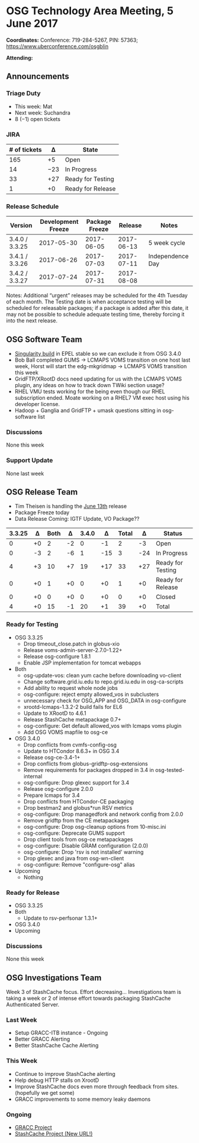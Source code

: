 # OSG Technology Area Meeting,  5 June 2017

**Coordinates:** Conference: 719-284-5267, PIN: 57363; <https://www.uberconference.com/osgblin>  

**Attending:**   


## Announcements


### Triage Duty

-   This week: Mat
-   Next week: Suchandra
-   8 (&minus;1) open tickets


### JIRA

| # of tickets | &Delta;   | State             |
|------------ |--------- |----------------- |
| 165          | +5        | Open              |
| 14           | &minus;23 | In Progress       |
| 33           | +27       | Ready for Testing |
| 1            | +0        | Ready for Release |


### Release Schedule

| Version        | Development Freeze | Package Freeze | Release    | Notes            |
|-------------- |------------------ |-------------- |---------- |---------------- |
| 3.4.0 / 3.3.25 | 2017-05-30         | 2017-06-05     | 2017-06-13 | 5 week cycle     |
| 3.4.1 / 3.3.26 | 2017-06-26         | 2017-07-03     | 2017-07-11 | Independence Day |
| 3.4.2 / 3.3.27 | 2017-07-24         | 2017-07-31     | 2017-08-08 |                  |

Notes: Additional “urgent” releases may be scheduled for the 4th Tuesday of each month. The Testing date is when acceptance testing will be scheduled for releasable packages; if a package is added after this date, it may not be possible to schedule adequate testing time, thereby forcing it into the next release.  


## OSG Software Team

-   [Singularity build](https://bodhi.fedoraproject.org/updates/singularity-2.2.1-3.el7) in EPEL stable so we can exclude it from OSG 3.4.0
-   Bob Ball completed GUMS -> LCMAPS VOMS transition on one host last week, Horst will start the edg-mkgridmap -> LCMAPS VOMS transition this week
-   GridFTP/XRootD docs need updating for us with the LCMAPS VOMS plugin, any ideas on how to track down TWiki section usage?
-   RHEL VMU tests working for the being even though our RHEL subscription ended. Moate working on a RHEL7 VM exec host using his developer license.
-   Hadoop + Ganglia and GridFTP + umask questions sitting in osg-software list

### Discussions

None this week  


### Support Update

None last week  


## OSG Release Team

-   Tim Theisen is handling the [June 13th](https://jira.opensciencegrid.org/issues/?filter=15254&jql=project%2520%253D%2520SOFTWARE%2520AND%2520labels%2520in%2520(3.3.25%252C%25203.4.0)%2520ORDER%2520BY%2520status%2520ASC%252C%2520priority%2520DESC%252C%2520assignee%2520ASC) release
-   Package Freeze today
-   Data Release Coming: IGTF Update, VO Package??

| 3.3.25 | &Delta;   | Both | &Delta; | 3.4.0 | &Delta;  | Total | &Delta;  | Status            |
| ------ | --------- | ---- | ------- | ----- | -------- | ----- | -------- | ----------------- |
| 0      | +0        | 2    | -2      | 0     | -1       | 2     | -3       | Open              |
| 0      | -3        | 2    | -6      | 1     | -15      | 3     | -24      | In Progress       |
| 4      | +3        | 10   | +7      | 19    | +17      | 33    | +27      | Ready for Testing |
| 0      | +0        | 1    | +0      | 0     | +0       | 1     | +0       | Ready for Release |
| 0      | +0        | 0    | +0      | 0     | +0       | 0     | +0       | Closed            |
| 4      | +0        | 15   | -1      | 20    | +1       | 39    | +0       | Total             |


### Ready for Testing

-   OSG 3.3.25
    -   Drop timeout\_close.patch in globus-xio
    -   Release voms-admin-server-2.7.0-1.22+
    -   Release osg-configure 1.8.1
    -   Enable JSP implementation for tomcat webapps
-   Both
    -   osg-update-vos: clean yum cache before downloading vo-client
    -   Change software.grid.iu.edu to repo.grid.iu.edu in osg-ca-scripts
    -   Add ability to request whole node jobs
    -   osg-configure: reject empty allowed\_vos in subclusters
    -   unnecessary check for OSG\_APP and OSG\_DATA in osg-configure
    -   xrootd-lcmaps-1.3.2-2 build fails for EL6
    -   Update to XRootD to 4.6.1
    -   Release StashCache metapackage 0.7+
    -   osg-configure: Get default allowed\_vos with lcmaps voms plugin
    -   Add OSG VOMS mapfile to osg-ce
-   OSG 3.4.0
    -   Drop conflicts from cvmfs-config-osg
    -   Update to HTCondor 8.6.3+ in OSG 3.4
    -   Release osg-ce-3.4-1+
    -   Drop conflicts from globus-gridftp-osg-extensions
    -   Remove requirements for packages dropped in 3.4 in osg-tested-internal
    -   osg-configure: Drop glexec support for 3.4
    -   Release osg-configure 2.0.0
    -   Prepare lcmaps for 3.4
    -   Drop conflicts from HTCondor-CE packaging
    -   Drop bestman2 and globus*run RSV metrics
    -   osg-configure: Drop managedfork and network config from 2.0.0
    -   Remove gridftp from the CE metapackages
    -   osg-configure: Drop osg-cleanup options from 10-misc.ini
    -   osg-configure: Deprecate GUMS support
    -   Drop client tools from osg-ce metapackages
    -   osg-configure: Disable GRAM configuration (2.0.0)
    -   osg-configure: Drop 'rsv is not installed' warning
    -   Drop glexec and java from osg-wn-client
    -   osg-configure: Remove "configure-osg" alias
-   Upcoming
    -   Nothing

### Ready for Release

-   OSG 3.3.25
-   Both
    -   Update to rsv-perfsonar 1.3.1+
-   OSG 3.4.0
-   Upcoming

### Discussions

None this week


## OSG Investigations Team

Week 3 of StashCache focus.  Effort decreasing&#x2026;  Investigations team is taking a week or 2 of intense effort towards packaging StashCache Authenticated Server.  


### Last Week

-   Setup GRACC-ITB instance - Ongoing
-   Better GRACC Alerting
-   Better StashCache Cache Alerting


### This Week

-   Continue to improve StashCache alerting
-   Help debug HTTP stalls on XrootD
-   Improve StashCache docs even more through feedback from sites. (hopefully we get some)
-   GRACC improvements to some memory leaky daemons


### Ongoing

-   [GRACC Project](https://jira.opensciencegrid.org/projects/GRACC/)
-   [StashCache Project (New URL!)](https://opensciencegrid.github.io/StashCache/)
